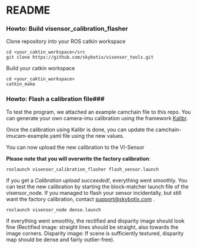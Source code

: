 # README #

### Howto: Build visensor_calibration_flasher ###

Clone repository into your ROS catkin workspace
```
cd <your_caktin_workspace>/src
git clone https://github.com/skybotix/visensor_tools.git
```
Build your catkin workspace
```
cd <your_caktin_workspace>
catkin_make
```

### Howto: Flash a calibration file###

To test the program, we attached an example camchain file to this repo. You can generate your own camera-imu calibration using the framework [Kalibr](https://github.com/ethz-asl/kalibr).

Once the calibration using Kalibr is done, you can update the camchain-imucam-example.yaml file using the new values.

You can now upload the new calibration to the VI-Sensor

**Please note that you will overwrite the factory calibration**:
```
roslaunch visensor_calibration_flasher flash_sensor.launch
```
If you get a *Calibration upload succeeded!*, everything went smoothly. You can test the new calibration by starting the block-matcher launch file of the visensor_node. If you managed to flash your sensor incidentally, but still want the factory calibration, contact support@skybotix.com .
```
roslaunch visensor_node dense.launch
```
If everything went smoothly, the rectified and disparity image should look fine (Rectified image: straight lines should be straight, also towards the image corners. Disparity image: If scene is sufficiently textured, disparity map should be dense and fairly outlier-free).

